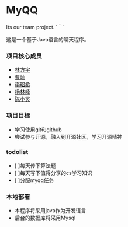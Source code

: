 # MyQQ
Its our team project. ˙＾˙

这是一个基于Java语言的聊天程序。

### 项目核心成员
- [林方宇](https://github.com/lyflyf027)
- [曹灿](https://github.com/01000011-43)
- [李昭希](https://github.com/hopeloop)
- [杨林峰](https://github.com/callumyang)
- [陈小灵](https://github.com/chen-xling)
### 项目目标
- 学习使用git和github
- 尝试参与开源，融入到开源社区，学习开源精神
### todolist
- [ ]每天传下算法题
- [ ]每天写下值得分享的cs学习知识
- [ ]分配myqq任务
### 本地部署
- 本程序将采用java作为开发语言
- 后台的数据库将采用Mysql
